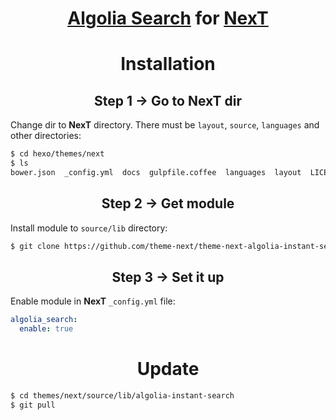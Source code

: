 <h1 align="center"><a href="https://github.com/algolia/instantsearch.js">Algolia Search</a> for <a href="https://github.com/theme-next">NexT</a></h1>

<h1 align="center">Installation</h1>

<h2 align="center">Step 1 &rarr; Go to NexT dir</h2>

Change dir to **NexT** directory. There must be `layout`, `source`, `languages` and other directories:

```sh
$ cd hexo/themes/next
$ ls
bower.json  _config.yml  docs  gulpfile.coffee  languages  layout  LICENSE.md  package.json  README.md  scripts  source  test
```

<h2 align="center">Step 2 &rarr; Get module</h2>

Install module to `source/lib` directory:

```sh
$ git clone https://github.com/theme-next/theme-next-algolia-instant-search source/lib/algolia-instant-search
```

<h2 align="center">Step 3 &rarr; Set it up</h2>

Enable module in **NexT** `_config.yml` file:

```yml
algolia_search:
  enable: true
```

<h1 align="center">Update</h1>

```sh
$ cd themes/next/source/lib/algolia-instant-search
$ git pull
```